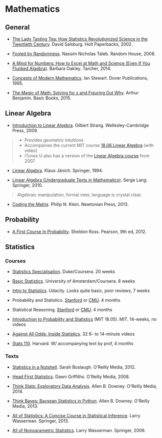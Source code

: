 # Mathematics

## General

- [The Lady Tasting Tea: How Statistics Revolutionized Science in the Twentieth Century](http://www.amazon.ca/dp/0805071342). David Salsburg. Holt Paperbacks, 2002.

- [Fooled by Randomness](https://www.amazon.ca/Fooled-Randomness-Hidden-Markets-Incerto-ebook/dp/B001FA0W5W). Nassim Nicholas Taleb. Random House, 2008.

- [A Mind for Numbers: How to Excel at Math and Science (Even If You Flunked Algebra)](http://www.amazon.ca/dp/039916524X). Barbara Oakley. Tarcher, 2014.

- [Concepts of Modern Mathematics](http://www.amazon.ca/dp/0486284247). Ian Stewart. Dover Publications, 1995.

- [The Magic of Math: Solving for x and Figuring Out Why](http://www.amazon.ca/The-Magic-Math-Solving-Figuring/dp/0465054722). Arthur Benjamin. Basic Books, 2015.

## Linear Algebra
- [Introduction to Linear Algebra](http://math.mit.edu/~gs/linearalgebra/). Gilbert Strang. Wellesley-Cambridge Press, 2009.
> + Provides geometric intuitions
> + Accompanies the current MIT course [18.06 Linear Algebra](http://web.mit.edu/18.06/www/index.shtml) (with video)
> + iTunes U also has a version of the [Linear Algebra course](https://itunes.apple.com/us/itunes-u/linear-algebra/id354869137) from 2007

- [Linear Algebra](http://link.springer.com/book/10.1007%2F978-1-4612-4298-7). Klaus Jänich. Springer, 1994.

- [Linear Algebra (Undergraduate Texts in Mathematics)](https://books.google.de/books/about/Linear_Algebra.html?id=ZXqKcgAACAAJ). Serge Lang. Springer, 2010.
>  Algebraic manipulation, formal view, language is crystal clear.

- [Coding the Matrix](http://codingthematrix.com). Philip N. Klein. Newtonian Press, 2013.

## Probability

- [A First Course In Probability](https://www.amazon.com/First-Course-Probability-9th/dp/032179477X). Sheldon Ross. Pearson, 9th ed, 2012.

## Statistics

### Courses

- [Statistics Specialisation](https://www.coursera.org/specializations/statistics). Duke/Coursera. 20 weeks

- [Basic Statistics](https://www.coursera.org/learn/basic-statistics). University of Amsterdam/Coursera. 8 weeks

- [Intro to Statistics](https://www.udacity.com/course/intro-to-statistics--st101). Udacity. Looks quite basic, poor reviews, 7 weeks

- Probability and Statistics. [Stanford](http://online.stanford.edu/course/probability-and-statistics-self-paced) or [CMU](http://oli.cmu.edu/courses/free-open/statistics-course-details). 4 months

- Statistical Reasoning. [Stanford](http://online.stanford.edu/course/statistical-reasoning-self-paced) or [CMU](http://oli.cmu.edu/courses/free-open/statistical-reasoning-course-details/). 4 months

- [Introduction to Probability and Statistics](https://ocw.mit.edu/courses/mathematics/18-05-introduction-to-probability-and-statistics-spring-2014/) (MIT 18.05). MIT. 14-weeks, no videos

- [Against All Odds: Inside Statistics](http://www.learner.org/resources/series65.html). 32 6- to 14-minute videos

- [Stats 110](http://projects.iq.harvard.edu/stat110). Harvard. W/ accompanying text by prof, 4 months

### Texts

- [Statistics in a Nutshell](http://shop.oreilly.com/product/0636920023074.do). Sarah Boslaugh. O'Reilly Media, 2012.

- [Head First Statistics](http://shop.oreilly.com/product/9780596527587.do). Dawn Griffiths. O'Reilly Media, 2008.

- [Think Stats: Exploratory Data Analysis](http://shop.oreilly.com/product/0636920034094.do). Allen B. Downey. O'Reilly Media, 2014.

- [Think Bayes: Baysean Statistics in Python](http://shop.oreilly.com/product/0636920030720.do). Allen B. Downey. O'Reilly Media, 2013.

- [All of Statistics: A Concise Course in Statistical Inference](http://www.stat.cmu.edu/~larry/all-of-statistics/). Larry Wasserman. Springer, 2013.

- [All of Nonoarametric Statistics](http://www.stat.cmu.edu/~larry/all-of-nonpar/). Larry Wasserman. Springer, 2006.

